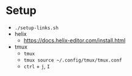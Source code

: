 # Setup
- `./setup-links.sh`
- helix
  - https://docs.helix-editor.com/install.html
- tmux
  - `tmux`
  - `tmux source ~/.config/tmux/tmux.conf`
  - `ctrl` + `j`, `I`
